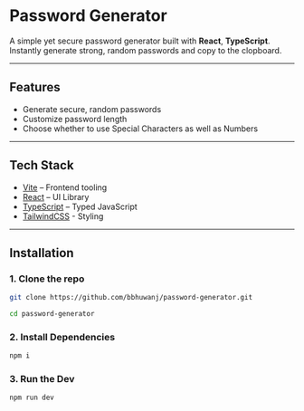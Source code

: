 # Password Generator

A simple yet secure password generator built with **React**, **TypeScript**. Instantly generate strong, random passwords and copy to the clopboard.

---

## Features

- Generate secure, random passwords
- Customize password length
- Choose whether to use Special Characters as well as Numbers

---

## Tech Stack

- [Vite](https://vitejs.dev/) – Frontend tooling
- [React](https://reactjs.org/) – UI Library
- [TypeScript](https://www.typescriptlang.org/) – Typed JavaScript
- [TailwindCSS](https://tailwindcss.com/) - Styling


---

## Installation

### 1. Clone the repo

```bash
git clone https://github.com/bbhuwanj/password-generator.git
```
```bash
cd password-generator
```

### 2. Install Dependencies
```bash
npm i
```
### 3. Run the Dev
```bash
npm run dev
```

